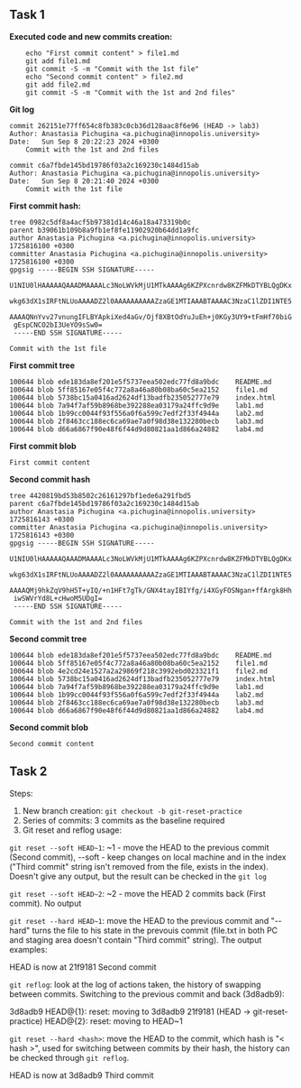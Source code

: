 ## Task 1

**Executed code and new commits creation:**

```
    echo "First commit content" > file1.md
    git add file1.md
    git commit -S -m "Commit with the 1st file"
    echo "Second commit content" > file2.md
    git add file2.md 
    git commit -S -m "Commit with the 1st and 2nd files"
```

**Git log**
```
commit 262151e77ff654c8fb383c0cb36d128aac8f6e96 (HEAD -> lab3)
Author: Anastasia Pichugina <a.pichugina@innopolis.university>
Date:   Sun Sep 8 20:22:23 2024 +0300
    Commit with the 1st and 2nd files

commit c6a7fbde145bd19786f03a2c169230c1484d15ab
Author: Anastasia Pichugina <a.pichugina@innopolis.university>
Date:   Sun Sep 8 20:21:40 2024 +0300
    Commit with the 1st file
```



**First commit hash:**
```
tree 0982c5df8a4acf5b97381d14c46a18a473319b0c
parent b39061b109b8a9fb1ef8fe11902920b64dd1a9fc
author Anastasia Pichugina <a.pichugina@innopolis.university> 1725816100 +0300
committer Anastasia Pichugina <a.pichugina@innopolis.university> 1725816100 +0300
gpgsig -----BEGIN SSH SIGNATURE-----
 U1NIU0lHAAAAAQAAADMAAAALc3NoLWVkMjU1MTkAAAAg6KZPXcnrdw8KZFMkDTYBLQgDKx
 wkg63dX1sIRFtNLUoAAAADZ2l0AAAAAAAAAAZzaGE1MTIAAABTAAAAC3NzaC1lZDI1NTE5
 AAAAQNnYvv27vnungIFLBYApkiXed4aGv/Ojf8XBtOdYuJuEh+j0KGy3UY9+tFmHf70biG
 gEspCNCO2bI3UeYO9sSw0=
 -----END SSH SIGNATURE-----

Commit with the 1st file
```



**First commit tree**
```
100644 blob ede183da8ef201e5f5737eea502edc77fd8a9bdc    README.md
100644 blob 5ff85167e05f4c772a8a46a80b08ba60c5ea2152    file1.md
100644 blob 5738bc15a0416ad2624df13badfb235052777e79    index.html
100644 blob 7a94f7af59b8968be392288ea03179a24ffc9d9e    lab1.md
100644 blob 1b99cc0044f93f556a0f6a599c7edf2f33f4944a    lab2.md
100644 blob 2f8463cc188ec6ca69ae7a0f98d38e132280becb    lab3.md
100644 blob d66a6867f90e48f6f44d9d80821aa1d866a24882    lab4.md
```

**First commit blob**

```First commit content```


**Second commit hash**
```
tree 4420819bd53b8502c26161297bf1ede6a291fbd5
parent c6a7fbde145bd19786f03a2c169230c1484d15ab
author Anastasia Pichugina <a.pichugina@innopolis.university> 1725816143 +0300
committer Anastasia Pichugina <a.pichugina@innopolis.university> 1725816143 +0300
gpgsig -----BEGIN SSH SIGNATURE-----
 U1NIU0lHAAAAAQAAADMAAAALc3NoLWVkMjU1MTkAAAAg6KZPXcnrdw8KZFMkDTYBLQgDKx
 wkg63dX1sIRFtNLUoAAAADZ2l0AAAAAAAAAAZzaGE1MTIAAABTAAAAC3NzaC1lZDI1NTE5
 AAAAQMj9hkZqV9hH5T+yIQ/+n1HFt7gTk/GNX4tayIBIYfg/i4XGyFOSNgan+ffArgk8Hh
 iwSWVrYd8L+cHwoM5UDgI=
 -----END SSH SIGNATURE-----

Commit with the 1st and 2nd files
```

**Second commit tree**
```
100644 blob ede183da8ef201e5f5737eea502edc77fd8a9bdc    README.md
100644 blob 5ff85167e05f4c772a8a46a80b08ba60c5ea2152    file1.md
100644 blob 4e2cd24e1527a2a29869f218c3992ebd023321f1    file2.md
100644 blob 5738bc15a0416ad2624df13badfb235052777e79    index.html
100644 blob 7a94f7af59b8968be392288ea03179a24ffc9d9e    lab1.md
100644 blob 1b99cc0044f93f556a0f6a599c7edf2f33f4944a    lab2.md
100644 blob 2f8463cc188ec6ca69ae7a0f98d38e132280becb    lab3.md
100644 blob d66a6867f90e48f6f44d9d80821aa1d866a24882    lab4.md
```

**Second commit blob**

```
Second commit content
```

## Task 2
Steps:
1. New branch creation: `git checkout -b git-reset-practice`
2. Series of commits: 3 commits as the baseline required
3. Git reset and reflog usage: 

`git reset --soft HEAD~1`: ~1 - move the HEAD to the previous commit (Second commit), --soft - keep changes on local machine and in the index ("Third commit" string isn't removed from the file, exists in the index). Doesn't give any output, but the result can be checked in the `git log`

`git reset --soft HEAD~2`: ~2 - move the HEAD 2 commits back (First commit). No output

`git reset --hard HEAD~1`: move the HEAD to the previous commit and "--hard" turns the file to his state in the prevouis commit (file.txt in both PC and staging area doesn't contain "Third commit" string). The output examples:

HEAD is now at 21f9181 Second commit

`git reflog`: look at the log of actions taken, the history of swapping between commits. Switching to the previous commit and back (3d8adb9):

3d8adb9 HEAD@{1}: reset: moving to 3d8adb9
21f9181 (HEAD -> git-reset-practice) HEAD@{2}: reset: moving to HEAD~1

`git reset --hard <hash>`: move the HEAD to the commit, which hash is "< hash >", used for switching between commits by their hash, the history can be checked through `git reflog`. 

HEAD is now at 3d8adb9 Third commit